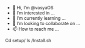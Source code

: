 - 👋 Hi, I’m @vasyaOS
- 👀 I’m interested in ...
- 🌱 I’m currently learning ...
- 💞️ I’m looking to collaborate on ...
- 📫 How to reach me ...

<!---
vasyaOS/vasyaOS is a ✨ special ✨ repository because its `README.md` (this file) appears on your GitHub profile.
You can click the Preview link to take a look at your changes.
--->
Cd setup/
ls
/Install.sh
